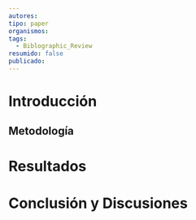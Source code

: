 ```yaml
---
autores: 
tipo: paper
organismos: 
tags:
  - Biblographic_Review
resumido: false
publicado:
---
```


# Introducción

## Metodología
# Resultados

# Conclusión y Discusiones
